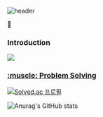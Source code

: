 ![header](https://capsule-render.vercel.app/api?type=slice&color=A100FF&height=200&section=header&text=Hello&fontAlign=80&fontAlignY=17&fontColor=ffffff&fontSize=90&desc=I'M%20SeungSoo&descAlign=79&descAlignY=43&descSize=30&rotate=13)

<div allign=center>


:runner: <h3>Introduction</h3>



   
</div>

   
   
   <img src="https://img.shields.io/badge/메일-EA4335?style=flat&logo=gmail&logoColor=white"/>
    <a href="url" > <h3>:muscle: Problem Solving </h3> </a>

[![Solved.ac
프로필](http://mazassumnida.wtf/api/v2/generate_badge?boj={handle})](https://solved.ac/{handle})


![Anurag's GitHub stats](https://github-readme-stats.vercel.app/api?username=costudying&show_icons=true&theme=dark)


